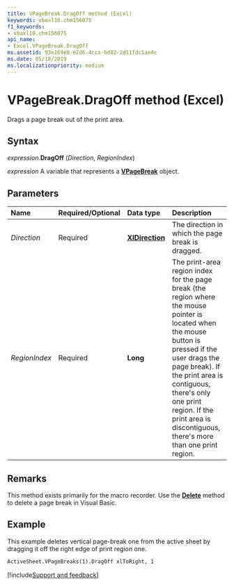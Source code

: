 ```yaml
---
title: VPageBreak.DragOff method (Excel)
keywords: vbaxl10.chm156075
f1_keywords:
- vbaxl10.chm156075
api_name:
- Excel.VPageBreak.DragOff
ms.assetid: 93e169e8-e2d6-4cca-bd82-2d11fdc1ae4c
ms.date: 05/18/2019
ms.localizationpriority: medium
---
```



# VPageBreak.DragOff method (Excel)

Drags a page break out of the print area.


## Syntax

_expression_.**DragOff** (_Direction_, _RegionIndex_)

_expression_ A variable that represents a **[VPageBreak](Excel.VPageBreak.md)** object.


## Parameters

|Name|Required/Optional|Data type|Description|
|:-----|:-----|:-----|:-----|
| _Direction_|Required| **[XlDirection](Excel.XlDirection.md)**|The direction in which the page break is dragged.|
| _RegionIndex_|Required| **Long**|The print-area region index for the page break (the region where the mouse pointer is located when the mouse button is pressed if the user drags the page break). If the print area is contiguous, there's only one print region. If the print area is discontiguous, there's more than one print region.|

## Remarks

This method exists primarily for the macro recorder. Use the **[Delete](Excel.VPageBreak.Delete.md)** method to delete a page break in Visual Basic.


## Example

This example deletes vertical page-break one from the active sheet by dragging it off the right edge of print region one.

```vb
ActiveSheet.VPageBreaks(1).DragOff xlToRight, 1
```




[!include[Support and feedback](~/includes/feedback-boilerplate.md)]